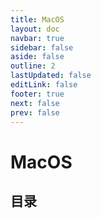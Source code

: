 ```yaml
---
title: MacOS
layout: doc
navbar: true
sidebar: false
aside: false
outline: 2
lastUpdated: false
editLink: false
footer: true
next: false
prev: false
---
```


# MacOS

## 目录